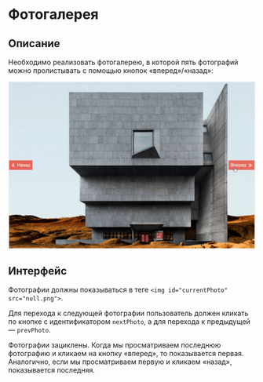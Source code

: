 # Фотогалерея

## Описание

Необходимо реализовать фотогалерею, в которой пять фотографий можно пролистывать с помощью кнопок «вперед»/«назад»:

![Пример фотогалереи](gallery.gif)

## Интерфейс

Фотографии должны показываться в теге `<img id="currentPhoto" src="null.png">`.

Для перехода к следующей фотографии пользователь должен кликать по кнопке с идентификатором `nextPhoto`, а для перехода к предыдущей — `prevPhoto`.

Фотографии зациклены. Когда мы просматриваем последнюю фотографию и кликаем на кнопку «вперед», то показывается первая. Аналогично, если мы просматриваем первую и кликаем «назад», показывается последняя.
